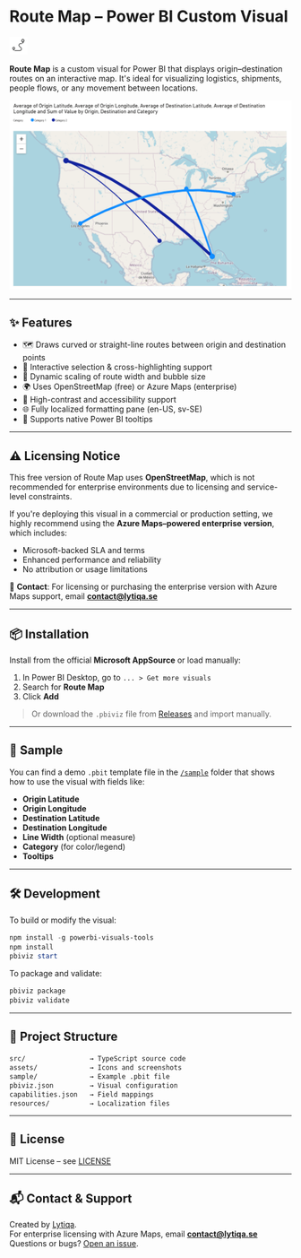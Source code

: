 
# Route Map – Power BI Custom Visual

![icon](assets/icon.png)

**Route Map** is a custom visual for Power BI that displays origin–destination routes on an interactive map. It's ideal for visualizing logistics, shipments, people flows, or any movement between locations.

![screenshot](assets/screenshot.png)

---

## ✨ Features

- 🗺️ Draws curved or straight-line routes between origin and destination points
- 📍 Interactive selection & cross-highlighting support
- 🧠 Dynamic scaling of route width and bubble size
- 🌍 Uses OpenStreetMap (free) or Azure Maps (enterprise)
- 🧭 High-contrast and accessibility support
- 🌐 Fully localized formatting pane (en-US, sv-SE)
- 🧰 Supports native Power BI tooltips

---

## ⚠️ Licensing Notice

This free version of Route Map uses **OpenStreetMap**, which is not recommended for enterprise environments due to licensing and service-level constraints.

If you're deploying this visual in a commercial or production setting, we highly recommend using the **Azure Maps–powered enterprise version**, which includes:

- Microsoft-backed SLA and terms
- Enhanced performance and reliability
- No attribution or usage limitations

📩 **Contact**: For licensing or purchasing the enterprise version with Azure Maps support, email **contact@lytiqa.se**

---

## 📦 Installation

Install from the official **Microsoft AppSource** or load manually:

1. In Power BI Desktop, go to `... > Get more visuals`
2. Search for **Route Map**  
3. Click **Add**

> Or download the `.pbiviz` file from [Releases](https://github.com/Lytiqa/PowerBI-visuals-Route-Map/releases) and import manually.

---

## 🧪 Sample

You can find a demo `.pbit` template file in the [`/sample`](./sample) folder that shows how to use the visual with fields like:

- **Origin Latitude**
- **Origin Longitude**
- **Destination Latitude**
- **Destination Longitude**
- **Line Width** (optional measure)
- **Category** (for color/legend)
- **Tooltips**

---

## 🛠️ Development

To build or modify the visual:

```powershell
npm install -g powerbi-visuals-tools
npm install
pbiviz start
```

To package and validate:

```powershell
pbiviz package
pbiviz validate
```

---

## 📁 Project Structure

```
src/                → TypeScript source code
assets/             → Icons and screenshots
sample/             → Example .pbit file
pbiviz.json         → Visual configuration
capabilities.json   → Field mappings
resources/          → Localization files
```

---

## 📄 License

MIT License – see [LICENSE](./LICENSE)

---

## 📬 Contact & Support

Created by [Lytiqa](https://github.com/Lytiqa).  
For enterprise licensing with Azure Maps, email **contact@lytiqa.se**  
Questions or bugs? [Open an issue](https://github.com/Lytiqa/PowerBI-visuals-Route-Map/issues).
